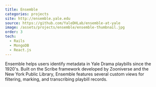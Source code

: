 ```yaml
---
title: Ensemble
categories: projects
site: http://ensemble.yale.edu
source: https://github.com/YaleDHLab/ensemble-at-yale
image: /assets/projects/ensemble/ensemble-thumbnail.jpg
order: 3
tech:
  - Rails
  - MongoDB
  - React.js
---
```


Ensemble helps users identify metadata in Yale Drama playbills since the 1920's. Built on the Scribe framework developed by Zooniverse and the New York Public Library, Ensemble features several custom views for filtering, marking, and transcribing playbill records.
